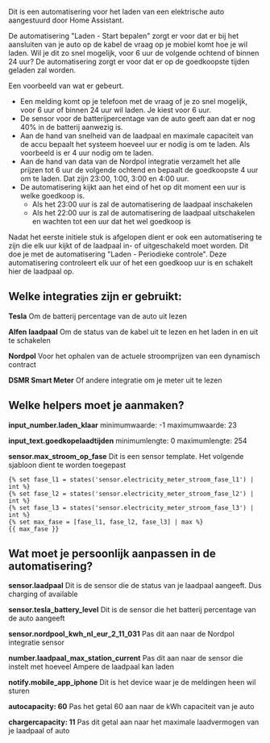 Dit is een automatisering voor het laden van een elektrische auto aangestuurd door Home Assistant.

De automatisering "Laden - Start bepalen" zorgt er voor dat er bij het aansluiten van je auto op de kabel de vraag op je mobiel komt hoe je wil laden. Wil je dit zo snel mogelijk, voor 6 uur de volgende ochtend of binnen 24 uur?
De automatisering zorgt er voor dat er op de goedkoopste tijden geladen zal worden.

Een voorbeeld van wat er gebeurt.
- Een melding komt op je telefoon met de vraag of je zo snel mogelijk, voor 6 uur of binnen 24 uur wil laden. Je kiest voor 6 uur.
- De sensor voor de batterijpercentage van de auto geeft aan dat er nog 40% in de batterij aanwezig is.
- Aan de hand van snelheid van de laadpaal en maximale capaciteit van de accu bepaalt het systeem hoeveel uur er nodig is om te laden. Als voorbeeld is er 4 uur nodig om te laden.
- Aan de hand van data van de Nordpol integratie verzamelt het alle prijzen tot 6 uur de volgende ochtend en bepaalt de goedkoopste 4 uur om te laden. Dat zijn 23:00, 1:00, 3:00 en 4:00 uur.
- De automatisering kijkt aan het eind of het op dit moment een uur is welke goedkoop is.
  - Als het 23:00 uur is zal de automatisering de laadpaal inschakelen
  - Als het 22:00 uur is zal de automatisering de laadpaal uitschakelen en wachten tot een uur dat het wel goedkoop is

Nadat het eerste initiele stuk is afgelopen dient er ook een automatisering te zijn die elk uur kijkt of de laadpaal in- of uitgeschakeld moet worden. Dit doe je met de automatisering "Laden - Periodieke controle".
Deze automatisering controleert elk uur of het een goedkoop uur is en schakelt hier de laadpaal op.

## Welke integraties zijn er gebruikt:
**Tesla** Om de batterij percentage van de auto uit lezen

**Alfen laadpaal** Om de status van de kabel uit te lezen en het laden in en uit te schakelen

**Nordpol** Voor het ophalen van de actuele stroomprijzen van een dynamisch contract

**DSMR Smart Meter** Of andere integratie om je meter uit te lezen

## Welke helpers moet je aanmaken?
**input_number.laden_klaar**
minimumwaarde: -1
maximumwaarde: 23

**input_text.goedkopelaadtijden**
minimumlengte: 0
maximumlengte: 254

**sensor.max_stroom_op_fase**
Dit is een sensor template. Het volgende sjabloon dient te worden toegepast
```
{% set fase_l1 = states('sensor.electricity_meter_stroom_fase_l1') | int %}
{% set fase_l2 = states('sensor.electricity_meter_stroom_fase_l2') | int %}
{% set fase_l3 = states('sensor.electricity_meter_stroom_fase_l3') | int %}
{% set max_fase = [fase_l1, fase_l2, fase_l3] | max %}
{{ max_fase }}
```

## Wat moet je persoonlijk aanpassen in de automatisering?
**sensor.laadpaal**
Dit is de sensor die de status van je laadpaal aangeeft. Dus charging of available

**sensor.tesla_battery_level**
Dit is de sensor die het batterij percentage van de auto aangeeft

**sensor.nordpool_kwh_nl_eur_2_11_031**
Pas dit aan naar de Nordpol integratie sensor

**number.laadpaal_max_station_current**
Pas dit aan naar de sensor die instelt met hoeveel Ampere de laadpaal kan laden

**notify.mobile_app_iphone**
Dit is het device waar je de meldingen heen wil sturen

**autocapacity: 60**
Pas het getal 60 aan naar de kWh capaciteit van je auto

**chargercapacity: 11**
Pas dit getal aan naar het maximale laadvermogen van je laadpaal of auto
